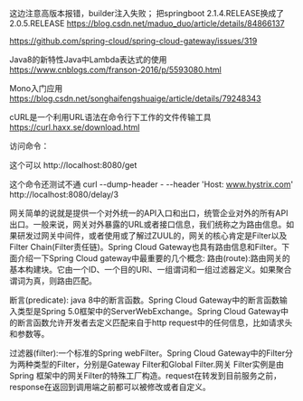 这边注意高版本报错，builder注入失败；
把springboot 2.1.4.RELEASE换成了 2.0.5.RELEASE
 https://blog.csdn.net/maduo_duo/article/details/84866137
 
 https://github.com/spring-cloud/spring-cloud-gateway/issues/319
 
Java8的新特性Java中Lambda表达式的使用
 https://www.cnblogs.com/franson-2016/p/5593080.html
 
 Mono入门应用
 https://blog.csdn.net/songhaifengshuaige/article/details/79248343
 
 cURL是一个利用URL语法在命令行下工作的文件传输工具
 https://curl.haxx.se/download.html
 
 访问命令：
 
 这个可以
 http://localhost:8080/get
 
 这个命令还测试不通
 curl --dump-header - --header 'Host: www.hystrix.com' http://localhost:8080/delay/3
 
 网关简单的说就是提供一个对外统一的API入口和出口，统管企业对外的所有API出口。一般来说，网关对外暴露的URL或者接口信息，我们统称之为路由信息。如果研发过网关中间件，或者使用或了解过ZUUL的，网关的核心肯定是Filter以及Filter Chain(Filter责任链)。Spring Cloud Gateway也具有路由信息和Filter。下面介绍一下Spring Cloud gateway中最重要的几个概念:
 路由(route):路由网关的基本构建块。它由一个ID、一个目的URI、一组谓词和一组过滤器定义。如果聚合谓词为真，则路由匹配。
 
 断言(predicate): java 8中的断言函数。Spring Cloud Gateway中的断言函数输入类型是Spring 5.0框架中的ServerWebExchange。Spring Cloud Gateway中的断言函数允许开发者去定义匹配来自于http request中的任何信息，比如请求头和参数等。
 
 过滤器(filter):一个标准的Spring webFilter。Spring Cloud Gateway中的Filter分为两种类型的Filter，分别是Gateway Filter和Global Filter.网关 Filter实例是由Spring 框架中的网关Filter的特殊工厂构造。request在转发到目前服务之前，response在返回到调用端之前都可以被修改或者自定义。